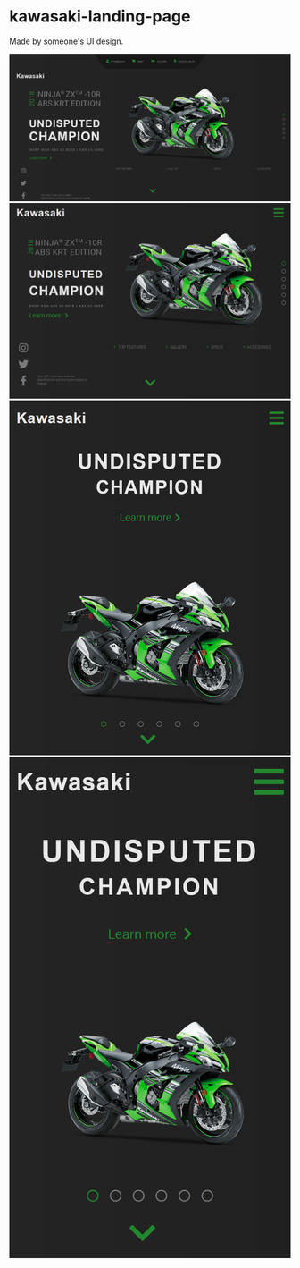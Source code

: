 # kawasaki-landing-page
Made by someone's UI design.

![](src/gallery/kawasaki-desktop.png)
![](src/gallery/kawasaki-laptop.png)
![](src/gallery/kawasaki-ipad.png)
![](src/gallery/kawasaki-phone.png)
